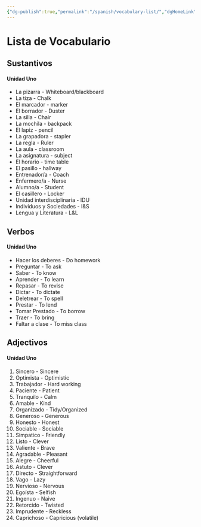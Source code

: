 ```yaml
---
{"dg-publish":true,"permalink":"/spanish/vocabulary-list/","dgHomeLink":true,"dgPassFrontmatter":true}
---
```


# Lista de Vocabulario
## Sustantivos
#### Unidad Uno
- La pizarra - Whiteboard/blackboard
- La tiza - Chalk
- El marcador - marker
- El borrador - Duster
- La silla - Chair
- La mochila - backpack
- El lapiz - pencil
- La grapadora - stapler
- La regla - Ruler
- La aula - classroom
- La asignatura - subject
- El horario - time table
- El pasillo - hallway
- Entrenador/a - Coach
- Enfermero/a - Nurse
- Alumno/a - Student
- El casillero - Locker
- Unidad interdisciplinaria - IDU
- Individuos y Sociedades - I&S
- Lengua y Literatura - L&L


## Verbos
#### Unidad Uno
- Hacer los deberes - Do homework
- Preguntar - To ask
- Saber - To know
- Aprender - To learn
- Repasar - To revise
- Dictar - To dictate
- Deletrear - To spell
- Prestar - To lend
- Tomar Prestado - To borrow
- Traer - To bring
- Faltar a clase - To miss class

## Adjectivos
#### Unidad Uno
1. Sincero - Sincere
2. Optimista - Optimistic
3. Trabajador - Hard working
4. Paciente - Patient
5. Tranquilo - Calm
6. Amable - Kind
7. Organizado - Tidy/Organized
8. Generoso - Generous
9. Honesto - Honest
10. Sociable - Sociable
11. Simpatico - Friendly
12. Listo - Clever
13. Valiente - Brave
14. Agradable - Pleasant
15. Alegre - Cheerful
16. Astuto - Clever
17. Directo - Straightforward
18. Vago - Lazy
19. Nervioso - Nervous
20. Egoísta - Selfish
21. Ingenuo - Naive
22. Retorcido - Twisted
23. Imprudente - Reckless
24. Caprichoso - Capricious (volatile)